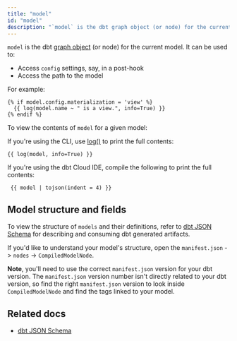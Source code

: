 ```yaml
---
title: "model"
id: "model"
description: "`model` is the dbt graph object (or node) for the current model."
---
```


`model` is the dbt [graph object](graph) (or node) for the current model. It can be used to:
- Access `config` settings, say, in a post-hook
- Access the path to the model

For example:
```jinja
{% if model.config.materialization = 'view' %}
  {{ log(model.name ~ " is a view.", info=True) }}
{% endif %}
```

To view the contents of `model` for a given model:

<Tabs>

<TabItem value="cli" label="CLI">

If you're using the CLI, use [log()](/reference/dbt-jinja-functions/log)
to print the full contents:

```jinja
{{ log(model, info=True) }}
```
  
 </TabItem>
 
 <TabItem value="ide" label="dbt Cloud IDE">
   
 If you're using the dbt Cloud IDE, compile the following to print the full contents:
 
<code> {{ model | tojson(indent = 4) }} </code>
   
</TabItem>

</Tabs>

## Model structure and fields

To view the structure of `models` and their definitions, refer to [dbt JSON Schema](https://schemas.getdbt.com/) for describing and consuming dbt generated artifacts.

If you'd like to understand your model's structure, open the `manifest.json` -> `nodes` -> `CompiledModelNode`.

**Note**, you'll need to use the correct `manifest.json` version for your dbt version. The `manifest.json` version number isn't directly related to your dbt version, so find the right `manifest.json` version to look inside `CompiledModelNode` and find the tags linked to your model.


## Related docs

- [dbt JSON Schema](https://schemas.getdbt.com/)
